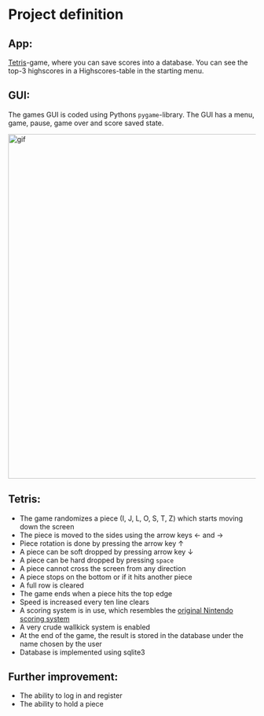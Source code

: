 # Project definition
## App:
[Tetris](https://en.wikipedia.org/wiki/Tetris)-game, where you can save scores into a database. You can see the top-3 highscores in a Highscores-table in the starting menu.

## GUI:
The games GUI is coded using Pythons ```pygame```-library. The GUI has a menu, game, pause, game over and score saved state.

<img src=https://github.com/KalleHahl/ot-harjoitustyo/blob/main/documentation/pictures/UI.gif alt="gif" width="600" height="700" title="untitled">

## Tetris:
- The game randomizes a piece (I, J, L, O, S, T, Z) which starts moving down the screen
- The piece is moved to the sides using the arrow keys &#8592; and &#8594;
- Piece rotation is done by pressing the arrow key &#8593;
- A piece can be soft dropped by pressing arrow key &#8595;
- A piece can be hard dropped by pressing ```space```
- A piece cannot cross the screen from any direction
- A piece stops on the bottom or if it hits another piece
- A full row is cleared
- The game ends when a piece hits the top edge
- Speed is increased every ten line clears
- A scoring system is in use, which resembles the [original Nintendo scoring system](https://tetris.wiki/Scoring#Original_Nintendo_scoring_system)
- A very crude wallkick system is enabled
- At the end of the game, the result is stored in the database under the name chosen by the user
- Database is implemented using sqlite3
## Further improvement:
* The ability to log in and register
* The ability to hold a piece
